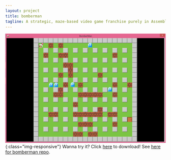 ```yaml
---
layout: project
title: bomberman
tagline: A strategic, maze-based video game franchise purely in Assembly.
---
```

![bomberman snippet](../public/images/bomberman.PNG){:class="img-responsive"}
Wanna try it? Click [here](../public/downloads/bomberman_simple.exe) to download!
See [here for bomberman repo](https://github.com/luofei11/Bomberman/tree/master/bomber/project).
